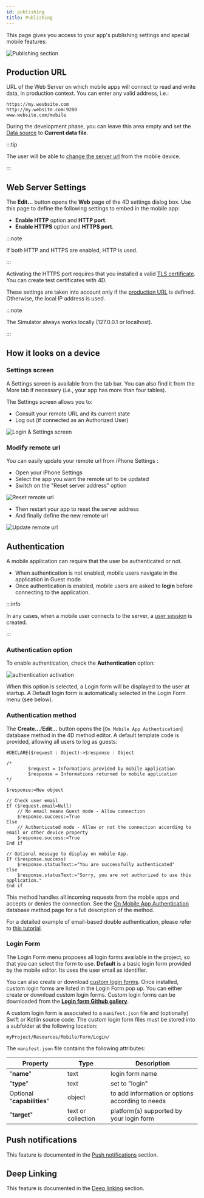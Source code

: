 ```yaml
---
id: publishing
title: Publishing
---
```


This page gives you access to your app's publishing settings and special mobile features:


![Publishing section](img/publishing.png)


## Production URL

URL of the Web Server on which mobile apps will connect to read and write data, in production context. You can enter any valid address, i.e.:

```
https://my.wesbsite.com
http://my.website.com:9200
www.website.com/mobile
```

During the development phase, you can leave this area empty and set the [Data source](data.md) to **Current data file**.

:::tip

The user will be able to [change the server url](#modify-remote-url) from the mobile device. 

:::



## Web Server Settings

The **Edit...** button opens the **Web** page of the 4D settings dialog box. Use this page to define the following settings to embed in the mobile app:

- **Enable HTTP** option and **HTTP port**.
- **Enable HTTPS** option and **HTTPS port**.

:::note

If both HTTP and HTTPS are enabled, HTTP is used.

:::

Activating the HTTPS port requires that you installed a valid [TLS certificate](https://developer.4d.com/docs/Admin/tls.html). You can create test certificates with 4D.

These settings are taken into account only if the [production URL](#production-url) is defined. Otherwise, the local IP address is used.

:::note

The Simulator always works locally (127.0.0.1 or localhost).

::: 

## How it looks on a device

### Settings screen

A Settings screen is available from the tab bar. You can also find it from the More tab if necessary (*i.e.*, your app has more than four tables).

The Settings screen allows you to:

* Consult your remote URL and its current state
* Log out (if connected as an Authorized User)

![Login & Settings screen](img/Login-Settings-screen-Publishing-section-4D-for-iOS.png)


### Modify remote url

You can easily update your remote url from iPhone Settings :

* Open your iPhone Settings
* Select the app you want the remote url to be updated
* Switch on the "Reset server address" option

![Reset remote url](img/Reset-remote-url.png)

* Then restart your app to reset the server address 
* And finally define the new remote url

![Update remote url](img/Update-remote-url.png)




## Authentication

A mobile application can require that the user be authenticated or not. 

- When authentication is not enabled, mobile users navigate in the application in Guest mode. 
- Once authentication is enabled, mobile users are asked to **login** before connecting to the application.  

:::info

In any cases, when a mobile user connects to the server, a [user session](session-management) is created.

:::

### Authentication option

To enable authentication, check the **Authentication** option:  

![authentication activation](img/authentication.png)

When this option is selected, a Login form will be displayed to the user at startup. A Default login form is automatically selected in the Login Form menu (see below). 


### Authentication method


The **Create...**/**Edit...** button opens the [`On Mobile App Authentication`] database method in the 4D method editor. A default template code is provided, allowing all users to log as guests:

```4d
#DECLARE($request : Object)->$response : Object

/*
		$request = Informations provided by mobile application
		$response = Informations returned to mobile application
*/

$response:=New object

// Check user email
If ($request.email=Null)
	// No email means Guest mode - Allow connection
	$response.success:=True
Else 
	// Authenticated mode - Allow or not the connection according to email or other device property
	$response.success:=True
End if 

// Optional message to display on mobile App.
If ($response.success)
	$response.statusText:="You are successfully authenticated"
Else 
	$response.statusText:="Sorry, you are not authorized to use this application."
End if 

```

This method handles all incoming requests from the mobile apps and accepts or denies the connection. See the [On Mobile App Authentication](../4d/on-mobile-app-authentication) database method page for a full description of the method. 

For a detailed example of email-based double authentication, please refer to [this tutorial](../tutorials/login-forms/email.md). 

### Login Form

The Login Form menu proposes all login forms available in the project, so that you can select the form to use.  **Default** is a basic login form provided by the mobile editor. Its uses the user email as identifier.  

You can also create or download [custom login forms](../tutorials/login-forms/custom-login-form). Once installed, custom login forms are listed in the Login Form pop up.
You can either create or download custom login forms. Custom login forms can be downloaded from the [**Login form Github gallery**](https://4d-go-mobile.github.io/gallery//#/type/form-login).

A custom login form is associated to a `manifest.json` file and (optionally) Swift or Kotlin source code. The custom login form files must be stored into a subfolder at the following location:

```
myProject/Resources/Mobile/Form/Login/
```

The `manifest.json` file contains the following attributes:

|Property|Type|Description|
|---|---|---|
|"**name**"|text|login form name |
|"**type**"|text|set to "login" |
|Optional "**capabilities**"|object|to add information or options according to needs |
|"**target**"|text or collection|platform(s) supported by your login form |





## Push notifications

This feature is documented in the [Push notifications](../special-features/push-notification.md) section.


## Deep Linking

This feature is documented in the [Deep linking](../special-features/deep-linking) section. 


